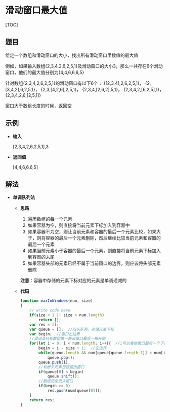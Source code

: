 # 滑动窗口最大值

[TOC]

## 题目

给定一个数组和滑动窗口的大小，找出所有滑动窗口里数值的最大值

例如，如果输入数组{2,3,4,2,6,2,5,1}及滑动窗口的大小3，那么一共存在6个滑动窗口，他们的最大值分别为{4,4,6,6,6,5}

 针对数组{2,3,4,2,6,2,5,1}的滑动窗口有以下6个： {[2,3,4],2,6,2,5,1}， {2,[3,4,2],6,2,5,1}， {2,3,[4,2,6],2,5,1}， {2,3,4,[2,6,2],5,1}， {2,3,4,2,[6,2,5],1}， {2,3,4,2,6,[2,5,1]}

窗口大于数组长度的时候，返回空



## 示例

- **输入**

  [2,3,4,2,6,2,5,1],3

- **返回值**

  [4,4,6,6,6,5]



## 解法

- **单调队列法**

  - **思路**

    1. 遍历数组的每一个元素
    2. 如果容器为空，则直接将当前元素下标加入到容器中
    3. 如果容器不为空，则让当前元素和容器的最后一个元素比较，如果大于，则将容器的最后一个元素删除，然后继续比较当前元素和容器的最后一个元素
    4. 如果当前元素小于容器的最后一个元素，则直接将当前元素下标加入到容器的末尾
    5. 如果容器头部的元素已经不属于当前窗口的边界，则应该将头部元素删除

    **注意**：容器中存储的元素下标对应的元素是单调递减的

  - **代码**

    ```javascript
    function maxInWindows(num, size)
    {
        // write code here
        if(size < 1 || size > num.length)
            return [];
        var res = [];
        var queue = [];  //双头队列，存储元素下标
        var begin;  //窗口左边界
        //滑动从只有数组第一格占窗口最后一格开始
        for(let i = 0; i < num.length; i++){  //i可以看做窗口最后一个下标
            begin = i - size + 1;  //左边界
            while(queue.length && num[queue[queue.length-1]] < num[i])
                queue.pop();
            queue.push(i);
            //判断头元素是否超出窗口
            if(queue[0] < begin)
                queue.shift();
            //数组完全进入窗口
            if(begin >= 0)
                res.push(num[queue[0]]);
        }
        return res;
    }
    ```

  